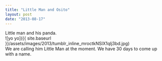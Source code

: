 ```yaml
---
title: "Little Man and Osito"
layout: post
date: "2013-08-17"
---
```


Little man and his panda.  
![yo yo]({{ site.baseurl }}/assets/images/2013/tumblr_inline_mroctkNSlX1qlj3bd.jpg)  
We are calling him Little Man at the moment. We have 30 days to come up with a name.
